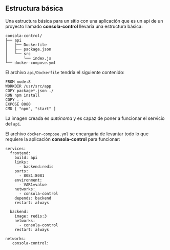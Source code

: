## Estructura básica

Una estructura básica para un sitio con una aplicación que es un api de un proyecto llamado **consola-control** llevaría una estructura básica:

```
consola-control/
├── api
│   ├── Dockerfile
│   ├── package.json
│   └── src
│       └── index.js
└── docker-compose.yml
```

El archivo `api/Dockerfile` tendría el siguiente contenido:

```
FROM node:8
WORKDIR /usr/src/app
COPY package*.json ./
RUN npm install
COPY . .
EXPOSE 8080
CMD [ "npm", "start" ]
```

La imagen creada es _autónoma_ y es capaz de poner a funcionar el servicio del `api`.

El archivo `docker-compose.yml` se encargaría de levantar todo lo que requiere la aplicación **consola-control** para funcionar:

```
services: 
  frontend:
    build: api
    links:
      - backend:redis
    ports:
      - 8081:8081
    environment:
      - VAR1=value
    networks: 
      - consola-control
    depends: backend
    restart: always

  backend:
    image: redis:3
    networks:
      - consola-control
    restart: always
    
networks:
   consola-control:
```

